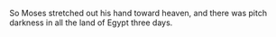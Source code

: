 So Moses stretched out his hand toward heaven, and there was pitch darkness in all the land of Egypt three days.
